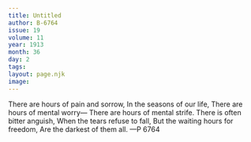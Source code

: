 ```yaml
---
title: Untitled
author: B-6764
issue: 19
volume: 11
year: 1913
month: 36
day: 2
tags:
layout: page.njk
image:
---
```

There are hours of pain and sorrow, In the seasons of our life, There are hours of mental worry— There are hours of mental strife. There is often bitter anguish, When the tears refuse to fall, But the waiting hours for freedom, Are the darkest of them all. —P 6764 


